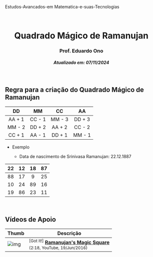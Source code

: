 <img alt="" width="100%" height="2px" align="left">
Estudos-Avancados-em Matematica-e-suas-Tecnologias
<img alt="" width="100%" height="2px" align="right">

&nbsp;

<h1 align="center">Quadrado Mágico de Ramanujan</h1>
<h3 align="center">Prof. Eduardo Ono</h3>
<h5 align="center">Atualizado em: 07/11/2024</h5>

&nbsp;

## Regra para a criação do Quadrado Mágico de Ramanujan

|   DD   |   MM   |   CC   |   AA   |
|:------:|:------:|:------:|:------:|
| AA + 1 | CC - 1 | MM - 3 | DD + 3 |
| MM - 2 | DD + 2 | AA + 2 | CC - 2 |
| CC + 1 | AA - 1 | DD + 1 | MM - 1 |

* Exemplo

  * Data de nascimento de Srinivasa Ramanujan: 22.12.1887

| 22 | 12 | 18 | 87 |
|:--:|:--:|:--:|:--:|
| 88 | 17 | 9  | 25 |
| 10 | 24 | 89 | 16 |
| 19 | 86 | 23 | 11 |

&nbsp;

## Vídeos de Apoio

| Thumb | Descrição |
| --- | --- |
| ![img](https://img.youtube.com/vi/JCOv6ITiGEo/default.jpg) | <sup>[Got It!]</sup> [__Ramanujan's Magic Square__](https://www.youtube.com/watch?v=JCOv6ITiGEo)<br><sub>(2:18, YouTube, 19/Jun/2016)</sub> |

&nbsp;
